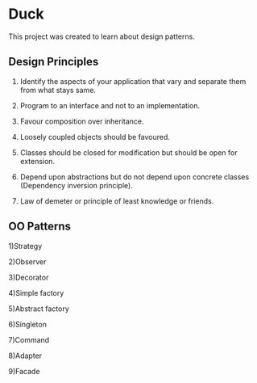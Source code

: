 Duck
====
This project was created to learn about design patterns.

Design Principles
-----------------
1) Identify the aspects of your application that vary and separate them from what stays same.

2) Program to an interface and not to an implementation.

3) Favour composition over inheritance.

4) Loosely coupled objects should be favoured.

5) Classes should be closed for modification but should be open for extension.

6) Depend upon abstractions but do not depend upon concrete classes (Dependency inversion principle).

7) Law of demeter or principle of least knowledge or friends.

OO Patterns
-----------
1)Strategy

2)Observer

3)Decorator

4)Simple factory

5)Abstract factory

6)Singleton

7)Command

8)Adapter

9)Facade

